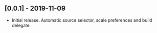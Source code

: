 ## [0.0.1] - 2019-11-09

- Initial release. Automatic source selector, scale preferences and build delegate.
